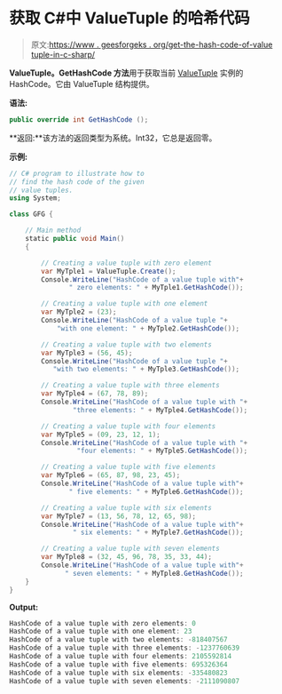 # 获取 C#中 ValueTuple 的哈希代码

> 原文:[https://www . geesforgeks . org/get-the-hash-code-of-value tuple-in-c-sharp/](https://www.geeksforgeeks.org/getting-the-hash-code-of-the-valuetuple-in-c-sharp/)

**ValueTuple。GetHashCode 方法**用于获取当前 [ValueTuple](https://www.geeksforgeeks.org/valuetuple-in-c-sharp/) 实例的 HashCode。它由 ValueTuple 结构提供。

**语法:**

```cs
public override int GetHashCode ();
```

**返回:**该方法的返回类型为系统。Int32，它总是返回零。

**示例:**

```cs
// C# program to illustrate how to
// find the hash code of the given 
// value tuples.
using System;

class GFG {

    // Main method
    static public void Main()
    {

        // Creating a value tuple with zero element
        var MyTple1 = ValueTuple.Create();
        Console.WriteLine("HashCode of a value tuple with"+
               " zero elements: " + MyTple1.GetHashCode());

        // Creating a value tuple with one element
        var MyTple2 = (23);
        Console.WriteLine("HashCode of a value tuple "+
            "with one element: " + MyTple2.GetHashCode());

        // Creating a value tuple with two elements
        var MyTple3 = (56, 45);
        Console.WriteLine("HashCode of a value tuple "+
           "with two elements: " + MyTple3.GetHashCode());

        // Creating a value tuple with three elements
        var MyTple4 = (67, 78, 89);
        Console.WriteLine("HashCode of a value tuple with "+
                "three elements: " + MyTple4.GetHashCode());

        // Creating a value tuple with four elements
        var MyTple5 = (09, 23, 12, 1);
        Console.WriteLine("HashCode of a value tuple with "+
                 "four elements: " + MyTple5.GetHashCode());

        // Creating a value tuple with five elements
        var MyTple6 = (65, 87, 98, 23, 45);
        Console.WriteLine("HashCode of a value tuple with"+
               " five elements: " + MyTple6.GetHashCode());

        // Creating a value tuple with six elements
        var MyTple7 = (13, 56, 78, 12, 65, 98);
        Console.WriteLine("HashCode of a value tuple with"+
                " six elements: " + MyTple7.GetHashCode());

        // Creating a value tuple with seven elements
        var MyTple8 = (32, 45, 96, 78, 35, 33, 44);
        Console.WriteLine("HashCode of a value tuple with"+
              " seven elements: " + MyTple8.GetHashCode());
    }
}
```

**Output:**

```cs
HashCode of a value tuple with zero elements: 0
HashCode of a value tuple with one element: 23
HashCode of a value tuple with two elements: -818407567
HashCode of a value tuple with three elements: -1237760639
HashCode of a value tuple with four elements: 2105592814
HashCode of a value tuple with five elements: 695326364
HashCode of a value tuple with six elements: -335480823
HashCode of a value tuple with seven elements: -2111090807

```